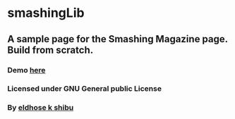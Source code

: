 # smashingLib
## A sample page for the Smashing Magazine page. Build from scratch.
### Demo [here](http://eldhose104.github.io/smashingLib/)
### Licensed under GNU General public License
### By [eldhose k shibu](http://eldhose.me/)